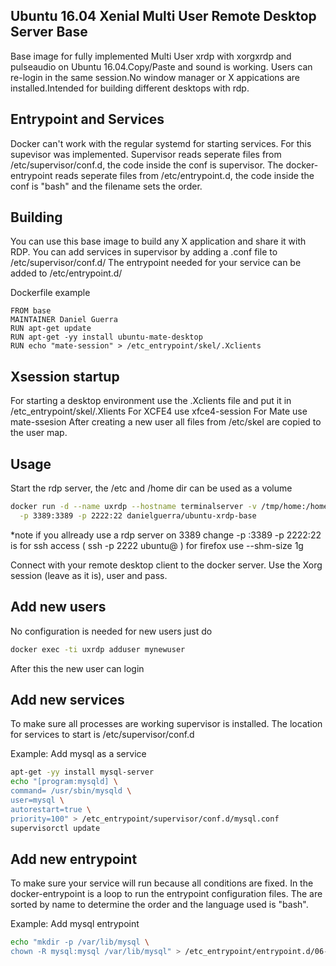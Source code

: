 ## Ubuntu 16.04 Xenial Multi User Remote Desktop Server Base

Base image for fully implemented Multi User xrdp with xorgxrdp and 
pulseaudio on Ubuntu 16.04.Copy/Paste and sound is working. 
Users can re-login in the same session.No window manager or 
X appications are installed.Intended for building different 
desktops with rdp.

## Entrypoint and Services

Docker can't work with the regular systemd for starting services.
For this supevisor was implemented. Supervisor reads seperate files
from /etc/supervisor/conf.d, the code inside the conf is supervisor.
The docker-entrypoint reads seperate files from /etc/entrypoint.d, 
the code inside the conf is "bash" and the filename sets the order.

## Building

You can use this base image to build any X application and
share it with RDP. 
You can add services in supervisor by adding a .conf file to
/etc/supervisor/conf.d/
The entrypoint needed for your service can be added to
/etc/entrypoint.d/

Dockerfile example
```
FROM base
MAINTAINER Daniel Guerra
RUN apt-get update
RUN apt-get -yy install ubuntu-mate-desktop
RUN echo "mate-session" > /etc_entrypoint/skel/.Xclients
```

## Xsession startup

For starting a desktop environment use the .Xclients file and
put it in /etc_entrypoint/skel/.Xlients
For XCFE4 use xfce4-session
For Mate use mate-ssesion 
After creating a new user all files from /etc/skel are copied
to the user map.

## Usage

Start the rdp server, the /etc and /home dir can be used as a volume 

```bash
docker run -d --name uxrdp --hostname terminalserver -v /tmp/home:/home \
  -p 3389:3389 -p 2222:22 danielguerra/ubuntu-xrdp-base
```
*note if you allready use a rdp server on 3389 change -p <my-port>:3389
	  -p 2222:22 is for ssh access ( ssh -p 2222 ubuntu@<docker-ip> )
	  for firefox use --shm-size 1g


Connect with your remote desktop client to the docker server.
Use the Xorg session (leave as it is), user and pass.

## Add new users

No configuration is needed for new users just do

```bash
docker exec -ti uxrdp adduser mynewuser
```

After this the new user can login

## Add new services

To make sure all processes are working supervisor is installed.
The location for services to start is /etc/supervisor/conf.d

Example: Add mysql as a service

```bash
apt-get -yy install mysql-server
echo "[program:mysqld] \
command= /usr/sbin/mysqld \
user=mysql \
autorestart=true \
priority=100" > /etc_entrypoint/supervisor/conf.d/mysql.conf
supervisorctl update
```


## Add new entrypoint

To make sure your service will run because all conditions are fixed.
In the docker-entrypoint is a loop to run the entrypoint configuration 
files. The are sorted by name to determine the order and the language
used is "bash".

Example: Add mysql entrypoint

```bash
echo "mkdir -p /var/lib/mysql \
chown -R mysql:mysql /var/lib/mysql" > /etc_entrypoint/entrypoint.d/06-mysql.conf

```
